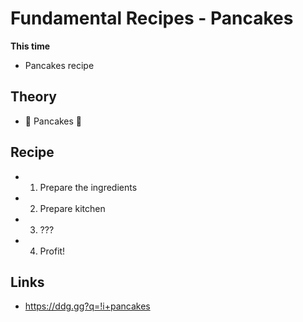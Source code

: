# Fundamental Recipes - Pancakes

**This time**
- Pancakes recipe

## Theory

- 🥞 Pancakes 🥞

## Recipe

- 1. Prepare the ingredients
- 2. Prepare kitchen
- 3. ???
- 4. Profit!

## Links

- https://ddg.gg?q=!i+pancakes